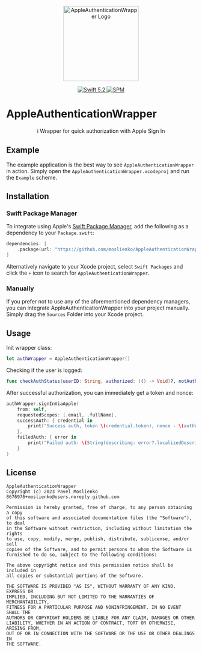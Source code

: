 <p align="center">
   <img width="200" src="https://moslienko.github.io/Assets/AppleAuthenticationWrapper/sdk.png" alt="AppleAuthenticationWrapper Logo">
</p>

<p align="center">
   <a href="https://developer.apple.com/swift/">
      <img src="https://img.shields.io/badge/Swift-5.2-orange.svg?style=flat" alt="Swift 5.2">
   </a>
   <a href="https://github.com/apple/swift-package-manager">
      <img src="https://img.shields.io/badge/Swift%20Package%20Manager-compatible-brightgreen.svg" alt="SPM">
   </a>
</p>

# AppleAuthenticationWrapper

<p align="center">
ℹ️ Wrapper for quick authorization with Apple Sign In
</p>

## Example

The example application is the best way to see `AppleAuthenticationWrapper` in action. Simply open the `AppleAuthenticationWrapper.xcodeproj` and run the `Example` scheme.

## Installation

### Swift Package Manager

To integrate using Apple's [Swift Package Manager](https://swift.org/package-manager/), add the following as a dependency to your `Package.swift`:

```swift
dependencies: [
    .package(url: "https://github.com/moslienko/AppleAuthenticationWrapper.git", from: "1.0.0")
]
```

Alternatively navigate to your Xcode project, select `Swift Packages` and click the `+` icon to search for `AppleAuthenticationWrapper`.

### Manually

If you prefer not to use any of the aforementioned dependency managers, you can integrate AppleAuthenticationWrapper into your project manually. Simply drag the `Sources` Folder into your Xcode project.

## Usage

Init wrapper class:

```swift
let authWrapper = AppleAuthenticationWrapper()
```

Checking if the user is logged:

```swift
func checkAuthStatus(userID: String, authorized: (() -> Void)?, notAuthorized: (() -> Void)?)
```

After successful authorization, you can immediately get a token and nonce:

```swift
authWrapper.signInViaApple(
    from: self,
    requestedScopes: [.email, .fullName],
    successAuth: { credential in
        print("Success auth, token \(credential.token), nonce - \(authWrapper.currentNonce)")
    },
    failedAuth: { error in
        print("Failed auth: \(String(describing: error?.localizedDescription))")
    }
)
 ```
 
## License

```
AppleAuthenticationWrapper
Copyright (c) 2023 Pavel Moslienko 8676976+moslienko@users.noreply.github.com

Permission is hereby granted, free of charge, to any person obtaining a copy
of this software and associated documentation files (the "Software"), to deal
in the Software without restriction, including without limitation the rights
to use, copy, modify, merge, publish, distribute, sublicense, and/or sell
copies of the Software, and to permit persons to whom the Software is
furnished to do so, subject to the following conditions:

The above copyright notice and this permission notice shall be included in
all copies or substantial portions of the Software.

THE SOFTWARE IS PROVIDED "AS IS", WITHOUT WARRANTY OF ANY KIND, EXPRESS OR
IMPLIED, INCLUDING BUT NOT LIMITED TO THE WARRANTIES OF MERCHANTABILITY,
FITNESS FOR A PARTICULAR PURPOSE AND NONINFRINGEMENT. IN NO EVENT SHALL THE
AUTHORS OR COPYRIGHT HOLDERS BE LIABLE FOR ANY CLAIM, DAMAGES OR OTHER
LIABILITY, WHETHER IN AN ACTION OF CONTRACT, TORT OR OTHERWISE, ARISING FROM,
OUT OF OR IN CONNECTION WITH THE SOFTWARE OR THE USE OR OTHER DEALINGS IN
THE SOFTWARE.
```
